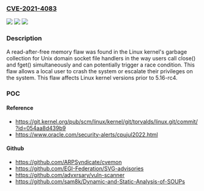 ### [CVE-2021-4083](https://cve.mitre.org/cgi-bin/cvename.cgi?name=CVE-2021-4083)
![](https://img.shields.io/static/v1?label=Product&message=kernel&color=blue)
![](https://img.shields.io/static/v1?label=Version&message=kernel%205.16-rc4%20&color=brightgreen)
![](https://img.shields.io/static/v1?label=Vulnerability&message=CWE-416&color=brightgreen)

### Description

A read-after-free memory flaw was found in the Linux kernel's garbage collection for Unix domain socket file handlers in the way users call close() and fget() simultaneously and can potentially trigger a race condition. This flaw allows a local user to crash the system or escalate their privileges on the system. This flaw affects Linux kernel versions prior to 5.16-rc4.

### POC

#### Reference
- https://git.kernel.org/pub/scm/linux/kernel/git/torvalds/linux.git/commit/?id=054aa8d439b9
- https://www.oracle.com/security-alerts/cpujul2022.html

#### Github
- https://github.com/ARPSyndicate/cvemon
- https://github.com/EGI-Federation/SVG-advisories
- https://github.com/advxrsary/vuln-scanner
- https://github.com/sam8k/Dynamic-and-Static-Analysis-of-SOUPs

